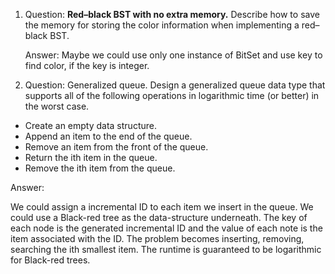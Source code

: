 1. Question: __Red–black BST with no extra memory.__ Describe how to save the memory for storing the color information when implementing a red–black BST.

   Answer: Maybe we could use only one instance of BitSet and use key to find color, if the key is integer.

2. Question: Generalized queue. Design a generalized queue data type that supports all of the following operations in logarithmic time (or better) in the worst case.

  - Create an empty data structure.
  - Append an item to the end of the queue.
  - Remove an item from the front of the queue.
  - Return the ith item in the queue.
  - Remove the ith item from the queue.

   Answer:

   We could assign a incremental ID to each item we insert in the queue. We could use a Black-red tree as the data-structure underneath. The key of each node is the generated incremental ID and the value of each note is the item associated with the ID. The problem becomes inserting, removing,  searching the ith smallest item. The runtime is guaranteed to be logarithmic for Black-red trees.